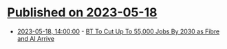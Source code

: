 # [Published on 2023-05-18](index.md)

* [2023-05-18, 14:00:00](https://slashdot.org/story/23/05/18/1350242/bt-to-cut-up-to-55000-jobs-by-2030-as-fibre-and-ai-arrive?utm_source=rss1.0mainlinkanon&utm_medium=feed) - [BT To Cut Up To 55,000 Jobs By 2030 as Fibre and AI Arrive](https://slashdot.org/story/23/05/18/1350242/bt-to-cut-up-to-55000-jobs-by-2030-as-fibre-and-ai-arrive?utm_source=rss1.0mainlinkanon&utm_medium=feed)
